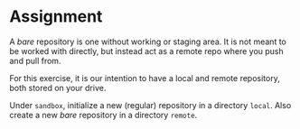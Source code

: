 # Assignment

A *bare* repository is one without working or staging area.
It is not meant to be worked with directly, but instead
act as a remote repo where you push and pull from.

For this exercise, it is our intention to have a
local and remote repository, both stored on your drive.

Under `sandbox`, initialize a new (regular) repository in a directory `local`.
Also create a new *bare* repository in a directory `remote`.
